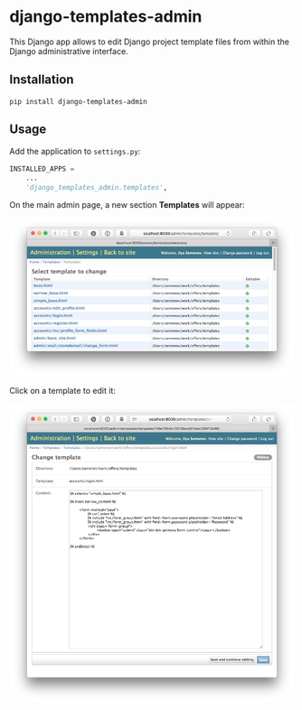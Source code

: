 django-templates-admin
======================

This Django app allows to edit Django project template files from within the Django administrative interface.

Installation
------------

```
pip install django-templates-admin
```

Usage
-----

Add the application to `settings.py`:

```python
INSTALLED_APPS =
    ...
    'django_templates_admin.templates',
```

On the main admin page, a new section **Templates** will appear:

![The list of templates](https://raw.githubusercontent.com/IlyaSemenov/django-templates-admin/master/screenshots/list.png)

Click on a template to edit it:

![Editing a template](https://raw.githubusercontent.com/IlyaSemenov/django-templates-admin/master/screenshots/form.png)
